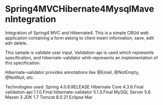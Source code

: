 # Spring4MVCHibernate4MysqlMavenIntegration

Integration of Spring4 MVC and Hibernate4. This is a simple CRUd web application containing a form asking to client insert 
information, save, edit adn delete.

This sample is validate user input. Validation-api is used which represents specification, and hibernate-validator whih represents 
an implementation of this specification.

Hibernate-validator provides annotations like @Email, @NotEmpty, @NotNull, etc.

Technologies used:
Spring 4.0.6.RELEASE
Hibernate Core 4.3.6.Final
validation-api 1.1.0.Final
hibernate-validator 5.1.3.Final
MySQL Server 5.6
Maven 3
JDK 1.7
Tomcat 8.0.21
Eclipse Mar

